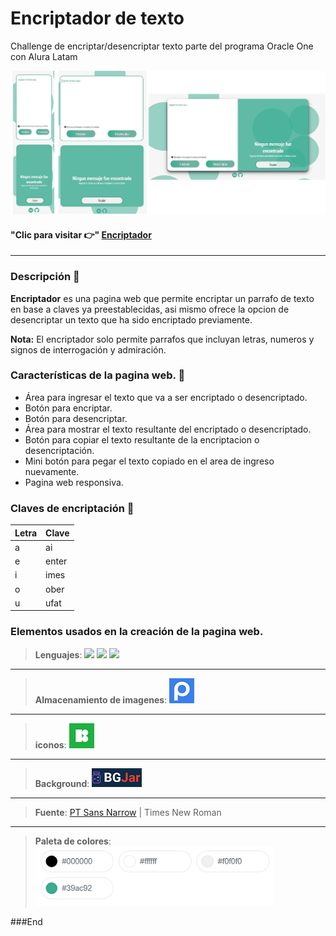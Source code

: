 # Encriptador de texto
Challenge de encriptar/desencriptar texto parte del programa Oracle One con Alura Latam


![](https://github.com/7traim/imagenes/blob/main/encriptador_views.png)

#### "Clic para visitar 👉" [Encriptador](https://7traim.github.io/oracleone_encriptador_alura/)

-------------

### Descripción 📃
**Encriptador** es una pagina web que permite encriptar un parrafo de texto en base a claves ya preestablecidas, asi mismo ofrece la opcion de desencriptar un texto que ha sido encriptado previamente.

**Nota:** El encriptador solo permite parrafos que incluyan letras, numeros y signos de interrogación y admiración.

### Características  de la pagina web. 📑

- Área para ingresar el texto que va a ser encriptado o desencriptado.
- Botón para encriptar.
- Botón para desencriptar.
- Área para mostrar el texto resultante del encriptado o desencriptado.
- Botón para copiar el texto resultante de la encriptacion o desencriptación.
- Mini botón para pegar el texto copiado en el area de ingreso nuevamente.
- Pagina web responsiva.


### Claves de encriptación 🔐
Letra  | Clave 
------------- | -------------
a  | ai
e  | enter
i  | imes 
o  | ober
u  | ufat

### Elementos usados en la creación de la pagina web.
> **Lenguajes**:  ![](https://img.icons8.com/color/48/html-5--v1.png) ![](https://img.icons8.com/color/48/css3.png) ![](https://img.icons8.com/fluency/48/javascript.png)

-------------
> **Almacenamiento de imagenes**:  ![](https://github.com/7traim/imagenes/blob/main/postimages.png)

-----------

> **iconos**:  ![](https://github.com/7traim/imagenes/blob/main/icons8.png)

-----------
> **Background**: 
![](https://github.com/7traim/imagenes/blob/main/bgjar.png)

-----------
> **Fuente**:  [PT Sans Narrow](https://fonts.google.com/specimen/PT+Sans+Narrow?query=pt+sans) | Times New Roman

-----------

> **Paleta de colores**:  
> ![](https://github.com/7traim/imagenes/blob/main/paleta_encriptador.png)




###End
